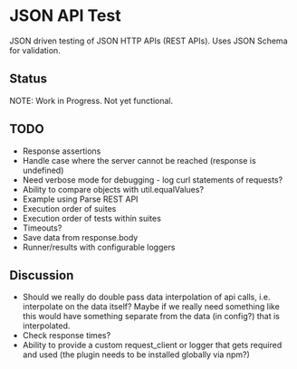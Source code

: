 # JSON API Test

JSON driven testing of JSON HTTP APIs (REST APIs). Uses JSON Schema for validation.

## Status

NOTE: Work in Progress. Not yet functional.

## TODO

* Response assertions
* Handle case where the server cannot be reached (response is undefined)
* Need verbose mode for debugging - log curl statements of requests?
* Ability to compare objects with util.equalValues?
* Example using Parse REST API
* Execution order of suites
* Execution order of tests within suites
* Timeouts?
* Save data from response.body
* Runner/results with configurable loggers

## Discussion

* Should we really do double pass data interpolation of api calls, i.e. interpolate on the data itself? Maybe if we really need something like this would have something separate from the data (in config?) that is interpolated.
* Check response times?
* Ability to provide a custom request_client or logger that gets required and used (the plugin needs to be installed globally via npm?)
